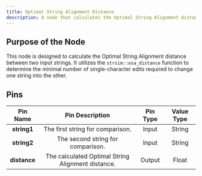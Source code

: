 ```yaml
---
title: Optimal String Alignment Distance
description: A node that calculates the Optimal String Alignment distance between two strings.
---
```


## Purpose of the Node
This node is designed to calculate the Optimal String Alignment distance between two input strings. It utilizes the `strsim::osa_distance` function to determine the minimal number of single-character edits required to change one string into the other.

## Pins

| Pin Name | Pin Description | Pin Type | Value Type |
|:----------:|:-------------:|:------:|:------:|
| **string1** | The first string for comparison. | Input | String |
| **string2** | The second string for comparison. | Input | String |
| **distance** | The calculated Optimal String Alignment distance. | Output | Float |